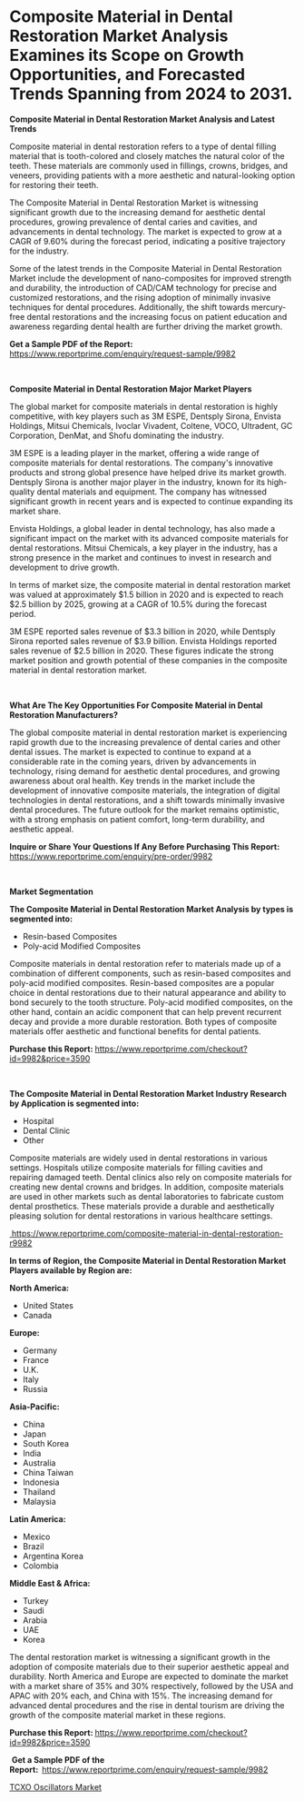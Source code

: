 <p><h1>Composite Material in Dental Restoration Market Analysis Examines its Scope on Growth Opportunities, and Forecasted Trends Spanning from 2024 to 2031.</h1></p><p><strong>Composite Material in Dental Restoration Market Analysis and Latest Trends</strong></p>
<p><p>Composite material in dental restoration refers to a type of dental filling material that is tooth-colored and closely matches the natural color of the teeth. These materials are commonly used in fillings, crowns, bridges, and veneers, providing patients with a more aesthetic and natural-looking option for restoring their teeth.</p><p>The Composite Material in Dental Restoration Market is witnessing significant growth due to the increasing demand for aesthetic dental procedures, growing prevalence of dental caries and cavities, and advancements in dental technology. The market is expected to grow at a CAGR of 9.60% during the forecast period, indicating a positive trajectory for the industry.</p><p>Some of the latest trends in the Composite Material in Dental Restoration Market include the development of nano-composites for improved strength and durability, the introduction of CAD/CAM technology for precise and customized restorations, and the rising adoption of minimally invasive techniques for dental procedures. Additionally, the shift towards mercury-free dental restorations and the increasing focus on patient education and awareness regarding dental health are further driving the market growth.</p></p>
<p><strong>Get a Sample PDF of the Report:&nbsp;</strong> <a href="https://www.reportprime.com/enquiry/request-sample/9982">https://www.reportprime.com/enquiry/request-sample/9982</a></p>
<p>&nbsp;</p>
<p><strong>Composite Material in Dental Restoration Major Market Players</strong></p>
<p><p>The global market for composite materials in dental restoration is highly competitive, with key players such as 3M ESPE, Dentsply Sirona, Envista Holdings, Mitsui Chemicals, Ivoclar Vivadent, Coltene, VOCO, Ultradent, GC Corporation, DenMat, and Shofu dominating the industry. </p><p>3M ESPE is a leading player in the market, offering a wide range of composite materials for dental restorations. The company's innovative products and strong global presence have helped drive its market growth. Dentsply Sirona is another major player in the industry, known for its high-quality dental materials and equipment. The company has witnessed significant growth in recent years and is expected to continue expanding its market share.</p><p>Envista Holdings, a global leader in dental technology, has also made a significant impact on the market with its advanced composite materials for dental restorations. Mitsui Chemicals, a key player in the industry, has a strong presence in the market and continues to invest in research and development to drive growth.</p><p>In terms of market size, the composite material in dental restoration market was valued at approximately $1.5 billion in 2020 and is expected to reach $2.5 billion by 2025, growing at a CAGR of 10.5% during the forecast period. </p><p>3M ESPE reported sales revenue of $3.3 billion in 2020, while Dentsply Sirona reported sales revenue of $3.9 billion. Envista Holdings reported sales revenue of $2.5 billion in 2020. These figures indicate the strong market position and growth potential of these companies in the composite material in dental restoration market.</p></p>
<p>&nbsp;</p>
<p><strong>What Are The Key Opportunities For Composite Material in Dental Restoration Manufacturers?</strong></p>
<p><p>The global composite material in dental restoration market is experiencing rapid growth due to the increasing prevalence of dental caries and other dental issues. The market is expected to continue to expand at a considerable rate in the coming years, driven by advancements in technology, rising demand for aesthetic dental procedures, and growing awareness about oral health. Key trends in the market include the development of innovative composite materials, the integration of digital technologies in dental restorations, and a shift towards minimally invasive dental procedures. The future outlook for the market remains optimistic, with a strong emphasis on patient comfort, long-term durability, and aesthetic appeal.</p></p>
<p><strong>Inquire or Share Your Questions If Any Before Purchasing This Report:</strong> <a href="https://www.reportprime.com/enquiry/pre-order/9982">https://www.reportprime.com/enquiry/pre-order/9982</a></p>
<p>&nbsp;</p>
<p><strong>Market Segmentation</strong></p>
<p><strong>The Composite Material in Dental Restoration Market Analysis by types is segmented into:</strong></p>
<p><ul><li>Resin-based Composites</li><li>Poly-acid Modified Composites</li></ul></p>
<p><p>Composite materials in dental restoration refer to materials made up of a combination of different components, such as resin-based composites and poly-acid modified composites. Resin-based composites are a popular choice in dental restorations due to their natural appearance and ability to bond securely to the tooth structure. Poly-acid modified composites, on the other hand, contain an acidic component that can help prevent recurrent decay and provide a more durable restoration. Both types of composite materials offer aesthetic and functional benefits for dental patients.</p></p>
<p><strong>Purchase this Report:&nbsp;</strong><a href="https://www.reportprime.com/checkout?id=9982&price=3590">https://www.reportprime.com/checkout?id=9982&price=3590</a></p>
<p>&nbsp;</p>
<p><strong>The Composite Material in Dental Restoration Market Industry Research by Application is segmented into:</strong></p>
<p><ul><li>Hospital</li><li>Dental Clinic</li><li>Other</li></ul></p>
<p><p>Composite materials are widely used in dental restorations in various settings. Hospitals utilize composite materials for filling cavities and repairing damaged teeth. Dental clinics also rely on composite materials for creating new dental crowns and bridges. In addition, composite materials are used in other markets such as dental laboratories to fabricate custom dental prosthetics. These materials provide a durable and aesthetically pleasing solution for dental restorations in various healthcare settings.</p></p>
<p><a href="https://www.reportprime.com/composite-material-in-dental-restoration-r9982">&nbsp;https://www.reportprime.com/composite-material-in-dental-restoration-r9982</a></p>
<p><strong>In terms of Region, the Composite Material in Dental Restoration Market Players available by Region are:</strong></p>
<p>
    <p> <strong> North America: </strong>
        <ul>
            <li>United States</li>
            <li>Canada</li>
        </ul>
        </p> 
    <p> <strong> Europe: </strong>
        <ul>
            <li>Germany</li>
            <li>France</li>
            <li>U.K.</li>
            <li>Italy</li>
            <li>Russia</li>
        </ul>
        </p> 
    <p> <strong> Asia-Pacific: </strong>
        <ul>
            <li>China</li>
            <li>Japan</li>
            <li>South Korea</li>
            <li>India</li>
            <li>Australia</li>
            <li>China Taiwan</li>
            <li>Indonesia</li>
            <li>Thailand</li>
            <li>Malaysia</li>
        </ul>
        </p> 
    <p> <strong> Latin America: </strong>
        <ul>
            <li>Mexico</li>
            <li>Brazil</li>
            <li>Argentina Korea</li>
            <li>Colombia</li>
        </ul>
        </p> 
    <p> <strong> Middle East & Africa: </strong>
        <ul>
            <li>Turkey</li>
            <li>Saudi</li>
            <li>Arabia</li>
            <li>UAE</li>
            <li>Korea</li>
        </ul>
    </p>
    </p>
<p><p>The dental restoration market is witnessing a significant growth in the adoption of composite materials due to their superior aesthetic appeal and durability. North America and Europe are expected to dominate the market with a market share of 35% and 30% respectively, followed by the USA and APAC with 20% each, and China with 15%. The increasing demand for advanced dental procedures and the rise in dental tourism are driving the growth of the composite material market in these regions.</p></p>
<p><strong>Purchase this Report: </strong><a href="https://www.reportprime.com/checkout?id=9982&price=3590">https://www.reportprime.com/checkout?id=9982&price=3590</a></p>
<p>&nbsp;<strong>Get a Sample PDF of the Report:&nbsp;&nbsp;</strong><a href="https://www.reportprime.com/enquiry/request-sample/9982">https://www.reportprime.com/enquiry/request-sample/9982</a></p>
<p><strong></strong></p>
<p><p><a href="https://cautious-neon-760.notion.site/Decoding-TCXO-Oscillators-Market-Metrics-Market-Share-Trends-and-Growth-Patterns-1179b916405a4003801fd49fb937cc1a">TCXO Oscillators Market</a></p></p>